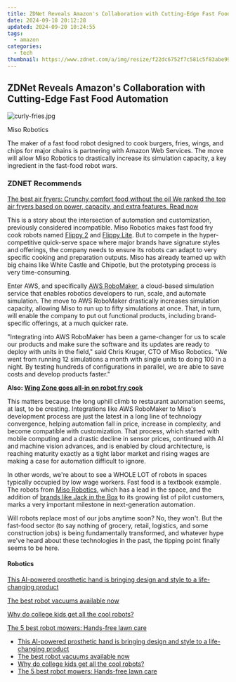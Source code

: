 ```yaml
---
title: ZDNet Reveals Amazon's Collaboration with Cutting-Edge Fast Food Automation
date: 2024-09-18 20:12:28
updated: 2024-09-20 10:24:55
tags:
  - amazon
categories:
  - tech
thumbnail: https://www.zdnet.com/a/img/resize/f22dc6752f7c581c5f83abe99b00634f7801cf61/2022/06/04/70b5d529-55f7-4123-a289-9bef03c7cb53/curly-fries.jpg?width=278&height=156&fit=crop&auto=webp
---
```


## ZDNet Reveals Amazon's Collaboration with Cutting-Edge Fast Food Automation

![curly-fries.jpg](https://www.zdnet.com/a/img/resize/e05bb3aba46e75516e3b0bff1245032d711bf346/2022/06/04/70b5d529-55f7-4123-a289-9bef03c7cb53/curly-fries.jpg?auto=webp&width=1280)

Miso Robotics

The maker of a fast food robot designed to cook burgers, fries, wings, and chips for major chains is partnering with Amazon Web Services. The move will allow Miso Robotics to drastically increase its simulation capacity, a key ingredient in the fast-food robot wars.

### **ZDNET** Recommends

[The best air fryers: Crunchy comfort food without the oil We ranked the top air fryers based on power, capacity, and extra features.  Read now](https://www.zdnet.com/article/best-air-fryer/)

This is a story about the intersection of automation and customization, previously considered incompatible. Miso Robotics makes fast food fry cook robots named [Flippy 2](https://misorobotics.com/flippy-2/) and [Flippy Lite](https://misorobotics.com/flippy-lite/). But to compete in the hyper-competitive quick-serve space where major brands have signature styles and offerings, the company needs to ensure its robots can adapt to very specific cooking and preparation outputs. Miso has already teamed up with big chains like White Castle and Chipotle, but the prototyping process is very time-consuming. 

Enter AWS, and specifically [AWS RoboMaker](https://buy.geni.us/Proxy.ashx?TSID=368250&GR%5FURL=https%3A%2F%2Faws.amazon.com%2Frobomaker%2F%3Ftag%3Dzd-buy-button-20%26ascsubtag%3D%5F%5FCOM%5FCLICK%5FID%5F%5F%7C5e990b2e-0b7e-4c7d-b189-63c9756251f2%7Cdtp&dtb=1), a cloud-based simulation service that enables robotics developers to run, scale, and automate simulation. The move to AWS RoboMaker drastically increases simulation capacity, allowing Miso to run up to fifty simulations at once. That, in turn, will enable the company to put out functional products, including brand-specific offerings, at a much quicker rate.

"Integrating into AWS RoboMaker has been a game-changer for us to scale our products and make sure the software and its updates are ready to deploy with units in the field," said Chris Kruger, CTO of Miso Robotics. "We went from running 12 simulations a month with single units to doing 100 in a night. By testing hundreds of configurations in parallel, we are able to save costs and develop products faster."

**Also: [Wing Zone goes all-in on robot fry cook](https://www.zdnet.com/article/chain-goes-all-in-on-robot-fry-cook/)**

This matters because the long uphill climb to restaurant automation seems, at last, to be cresting. Integrations like AWS RoboMaker to Miso's development process are just the latest in a long line of technology convergence, helping automation fall in price, increase in complexity, and become compatible with customization. That process, which started with mobile computing and a drastic decline in sensor prices, continued with AI and machine vision advances, and is enabled by cloud architecture, is reaching maturity exactly as a tight labor market and rising wages are making a case for automation difficult to ignore.

In other words, we're about to see a WHOLE LOT of robots in spaces typically occupied by low wage workers. Fast food is a textbook example. The robots from [Miso Robotics](https://misorobotics.com/), which has a lead in the space, and the addition of [brands like Jack in the Box](https://www.zdnet.com/article/jack-in-the-box-turns-to-robots-to-solve-staffing-challenges/) to its growing list of pilot customers, marks a very important milestone in next-generation automation.

Will robots replace most of our jobs anytime soon? No, they won't. But the fast-food sector (to say nothing of grocery, retail, logistics, and some construction jobs) is being fundamentally transformed, and whatever hype we've heard about these technologies in the past, the tipping point finally seems to be here. 

#### Robotics

[This AI-powered prosthetic hand is bringing design and style to a life-changing product](https://www.zdnet.com/article/this-ai-powered-prosthetic-hand-is-bringing-design-and-style-to-a-life-changing-product/ "This AI-powered prosthetic hand is bringing design and style to a life-changing product")

[The best robot vacuums available now](https://www.zdnet.com/article/best-robot-vacuum/ "The best robot vacuums available now")

[Why do college kids get all the cool robots?](https://www.zdnet.com/article/why-college-kids-get-all-the-cool-robots/ "Why do college kids get all the cool robots?")

[The 5 best robot mowers: Hands-free lawn care](https://www.zdnet.com/article/best-robot-mower/ "The 5 best robot mowers: Hands-free lawn care")

* [This AI-powered prosthetic hand is bringing design and style to a life-changing product](https://www.zdnet.com/article/this-ai-powered-prosthetic-hand-is-bringing-design-and-style-to-a-life-changing-product/ "This AI-powered prosthetic hand is bringing design and style to a life-changing product")
* [The best robot vacuums available now](https://www.zdnet.com/article/best-robot-vacuum/ "The best robot vacuums available now")
* [Why do college kids get all the cool robots?](https://www.zdnet.com/article/why-college-kids-get-all-the-cool-robots/ "Why do college kids get all the cool robots?")
* [The 5 best robot mowers: Hands-free lawn care](https://www.zdnet.com/article/best-robot-mower/ "The 5 best robot mowers: Hands-free lawn care")

<ins class="adsbygoogle"
     style="display:block"
     data-ad-format="autorelaxed"
     data-ad-client="ca-pub-7571918770474297"
     data-ad-slot="1223367746"></ins>



<ins class="adsbygoogle"
     style="display:block"
     data-ad-client="ca-pub-7571918770474297"
     data-ad-slot="8358498916"
     data-ad-format="auto"
     data-full-width-responsive="true"></ins>

